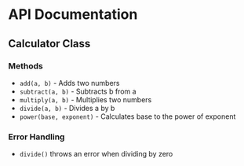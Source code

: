 # API Documentation

## Calculator Class

### Methods

- `add(a, b)` - Adds two numbers
- `subtract(a, b)` - Subtracts b from a
- `multiply(a, b)` - Multiplies two numbers
- `divide(a, b)` - Divides a by b
- `power(base, exponent)` - Calculates base to the power of exponent

### Error Handling

- `divide()` throws an error when dividing by zero
